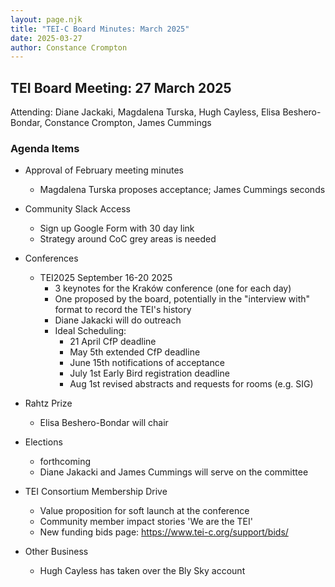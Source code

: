 ```yaml
---
layout: page.njk
title: "TEI-C Board Minutes: March 2025"
date: 2025-03-27
author: Constance Crompton
---
```

## TEI Board Meeting: 27 March 2025

Attending:  Diane Jackaki, Magdalena Turska, Hugh Cayless, Elisa Beshero-Bondar, Constance Crompton, James Cummings

### Agenda Items

* Approval of February meeting minutes
    *  Magdalena Turska proposes acceptance; James Cummings seconds
    
* Community Slack Access
    * Sign up Google Form with 30 day link
    * Strategy around CoC grey areas is needed

* Conferences
    * TEI2025 September 16-20 2025
        * 3 keynotes for the Kraków conference (one for each day)
        * One proposed by the board, potentially in the "interview with" format to record the TEI's history
        * Diane Jakacki will do outreach
        * Ideal Scheduling:
            * 21 April CfP deadline
            * May 5th extended CfP deadline
            * June 15th notifications of acceptance
            * July 1st Early Bird registration deadline
            * Aug 1st revised abstracts and requests for rooms (e.g. SIG)

* Rahtz Prize 
    * Elisa Beshero-Bondar will chair

* Elections 
    * forthcoming
    * Diane Jakacki and James Cummings will serve on the committee


* TEI Consortium Membership Drive
    * Value proposition for soft launch at the conference 
    * Community member impact stories 'We are the TEI'
    * New funding bids page: https://www.tei-c.org/support/bids/       
        
* Other Business
    *  Hugh Cayless has taken over the Bly Sky account